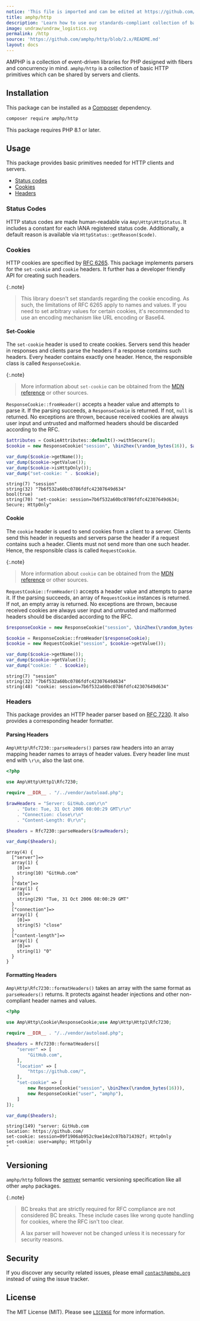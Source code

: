 ```yaml
---
notice: 'This file is imported and can be edited at https://github.com/amphp/http/blob/2.x/README.md'
title: amphp/http
description: 'Learn how to use our standards-compliant collection of basic HTTP primitives which can be shared by servers and clients.'
image: undraw/undraw_logistics.svg
permalink: /http
source: 'https://github.com/amphp/http/blob/2.x/README.md'
layout: docs
---
```

AMPHP is a collection of event-driven libraries for PHP designed with fibers and concurrency in mind.
`amphp/http` is a collection of basic HTTP primitives which can be shared by servers and clients.

## Installation

This package can be installed as a [Composer](https://getcomposer.org/) dependency.

```bash
composer require amphp/http
```

This package requires PHP 8.1 or later.

## Usage

This package provides basic primitives needed for HTTP clients and servers.

- [Status codes](#status-codes)
- [Cookies](#cookies)
- [Headers](#headers)

### Status Codes

HTTP status codes are made human-readable via `Amp\Http\HttpStatus`.
It includes a constant for each IANA registered status code.
Additionally, a default reason is available via `HttpStatus::getReason($code)`.

### Cookies

HTTP cookies are specified by [RFC 6265](https://tools.ietf.org/html/rfc6265).
This package implements parsers for the `set-cookie` and `cookie` headers.
It further has a developer friendly API for creating such headers.

{:.note}
> This library doesn't set standards regarding the cookie encoding.
> As such, the limitations of RFC 6265 apply to names and values.
> If you need to set arbitrary values for certain cookies, it's recommended to use an encoding mechanism like URL encoding or Base64.

#### Set-Cookie

The `set-cookie` header is used to create cookies.
Servers send this header in responses and clients parse the headers if a response contains such headers.
Every header contains exactly one header.
Hence, the responsible class is called `ResponseCookie`.

{:.note}
> More information about `set-cookie` can be obtained from the [MDN reference](https://developer.mozilla.org/en-US/docs/Web/HTTP/Headers/Set-Cookie) or other sources.

`ResponseCookie::fromHeader()` accepts a header value and attempts to parse it.
If the parsing succeeds, a `ResponseCookie` is returned.
If not, `null` is returned.
No exceptions are thrown, because received cookies are always user input and untrusted and malformed headers should be discarded according to the RFC.

```php
$attributes = CookieAttributes::default()->withSecure();
$cookie = new ResponseCookie("session", \bin2hex(\random_bytes(16)), $attributes);

var_dump($cookie->getName());
var_dump($cookie->getValue());
var_dump($cookie->isHttpOnly());
var_dump("set-cookie: " . $cookie);
```

```plain
string(7) "session"
string(32) "7b6f532a60bc0786fdfc42307649d634"
bool(true)
string(70) "set-cookie: session=7b6f532a60bc0786fdfc42307649d634; Secure; HttpOnly"
```

#### Cookie

The `cookie` header is used to send cookies from a client to a server.
Clients send this header in requests and servers parse the header if a request contains such a header.
Clients must not send more than one such header.
Hence, the responsible class is called `RequestCookie`.

{:.note}
> More information about `cookie` can be obtained from the [MDN reference](https://developer.mozilla.org/en-US/docs/Web/HTTP/Headers/Cookie) or other sources.

`RequestCookie::fromHeader()` accepts a header value and attempts to parse it.
If the parsing succeeds, an array of `RequestCookie` instances is returned.
If not, an empty array is returned.
No exceptions are thrown, because received cookies are always user input and untrusted and malformed headers should be discarded according to the RFC.

```php
$responseCookie = new ResponseCookie("session", \bin2hex(\random_bytes(16)), $attributes);

$cookie = ResponseCookie::fromHeader($responseCookie);
$cookie = new RequestCookie("session", $cookie->getValue());

var_dump($cookie->getName());
var_dump($cookie->getValue());
var_dump("cookie: " . $cookie);
```

```plain
string(7) "session"
string(32) "7b6f532a60bc0786fdfc42307649d634"
string(48) "cookie: session=7b6f532a60bc0786fdfc42307649d634"
```

### Headers

This package provides an HTTP header parser based on [RFC 7230](https://tools.ietf.org/html/rfc7230).
It also provides a corresponding header formatter.

#### Parsing Headers

`Amp\Http\Rfc7230::parseHeaders()` parses raw headers into an array mapping header names to arrays of header values.
Every header line must end with `\r\n`, also the last one.

```php
<?php

use Amp\Http\Http1\Rfc7230;

require __DIR__ . "/../vendor/autoload.php";

$rawHeaders = "Server: GitHub.com\r\n"
    . "Date: Tue, 31 Oct 2006 08:00:29 GMT\r\n"
    . "Connection: close\r\n"
    . "Content-Length: 0\r\n";

$headers = Rfc7230::parseHeaders($rawHeaders);

var_dump($headers);
```

```plain
array(4) {
  ["server"]=>
  array(1) {
    [0]=>
    string(10) "GitHub.com"
  }
  ["date"]=>
  array(1) {
    [0]=>
    string(29) "Tue, 31 Oct 2006 08:00:29 GMT"
  }
  ["connection"]=>
  array(1) {
    [0]=>
    string(5) "close"
  }
  ["content-length"]=>
  array(1) {
    [0]=>
    string(1) "0"
  }
}
```

#### Formatting Headers

`Amp\Http\Rfc7230::formatHeaders()` takes an array with the same format as `parseHeaders()` returns.
It protects against header injections and other non-compliant header names and values.

```php
<?php

use Amp\Http\Cookie\ResponseCookie;use Amp\Http\Http1\Rfc7230;

require __DIR__ . "/../vendor/autoload.php";

$headers = Rfc7230::formatHeaders([
    "server" => [
        "GitHub.com",
    ],
    "location" => [
        "https://github.com/",
    ],
    "set-cookie" => [
        new ResponseCookie("session", \bin2hex(\random_bytes(16))),
        new ResponseCookie("user", "amphp"),
    ]
]);

var_dump($headers);
```

```plain
string(149) "server: GitHub.com
location: https://github.com/
set-cookie: session=09f1906ab952c9ae14e2c07bb714392f; HttpOnly
set-cookie: user=amphp; HttpOnly
"
```

## Versioning

`amphp/http` follows the [semver](http://semver.org/) semantic versioning specification like all other `amphp` packages.

{:.note}
> BC breaks that are strictly required for RFC compliance are not considered BC breaks.
> These include cases like wrong quote handling for cookies, where the RFC isn't too clear.
>
> A lax parser will however not be changed unless it is necessary for security reasons.

## Security

If you discover any security related issues, please email [`contact@amphp.org`](mailto:contact@amphp.org) instead of using the issue tracker.

## License

The MIT License (MIT). Please see [`LICENSE`](./LICENSE) for more information.
